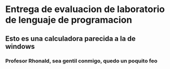 # Entrega de evaluacion de <strong> laboratorio de lenguaje de programacion </strong>

## Esto es una calculadora parecida a la de windows

### Profesor Rhonald, sea gentil conmigo, quedo un poquito feo
